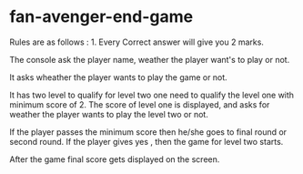# fan-avenger-end-game
 
Rules are as follows : 1. Every Correct answer will give you 2 marks.

The console ask the player name, weather the player want's to play or not.

It asks wheather the player wants to play the game or not.

It has two level to qualify for level two one need to qualify the level one with minimum score of 2.
The score of level one is displayed, and asks for weather the player wants to play the level two or not.

If the player passes the minimum score then he/she goes to final round or second round.
If the player gives yes , then the game for level two starts.

After the game final score gets displayed on the screen.